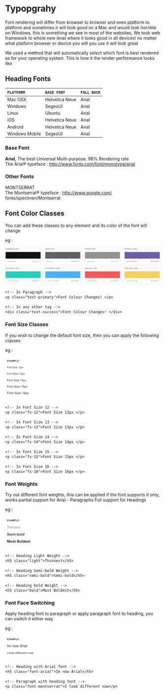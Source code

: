 # Typopgrahy

Font rendering will differ from browser to browser and even platform to platform and sometimes it will look good on a Mac and would look horrible on Windows, this is something we see in most of the websites, We took web framework to whole new level where it looks good in all devices! no matter what platform browser or device you will you use it will look great

We used a method that will automatically select which font is best rendered as for your operating system. This is how it the render performance looks like

## **Heading Fonts**

| `PLATFORM` | `BASE FONT` | `FALL BACK` |
| :--- | :--- | :--- |
| Mac OSX | Helvetica Neue | Arial |
| Windows | SegeoUI | Arial |
| Linux | Ubuntu | Arial |
| iOS | Helvetica Neue | Arial |
| Android | Helvetica Neue | Arial |
| Windows Mobile | SegeoUI | Arial |

### **Base Font**

**Arial**, The best Universal Multi-purpose. 98% Rendering rate   
The Arial® typeface : http://www.fonts.com/font/monotype/arial  


### **Other Fonts**

MONTSERRAT   
The Montserrat® typeface : http://www.google.com/ fonts/specimen/Montserrat

## **Font Color Classes**

You can add these classes to any element and its color of the font will change

eg :

![](../.gitbook/assets/screen-shot-2018-06-04-at-5.39.11-pm.png)

```markup
<!-- In Paragraph -->
<p class="text-primary">Font Colour Changes! </p>

<!-- In any other tag -->
<div class="text-success">Font Colour Changes! </div>
```

### **Font Size Classes**

If you wish to change the default font size, then you can apply the following classes

eg :

![](../.gitbook/assets/screen-shot-2018-06-04-at-5.40.29-pm.png)

```markup
<!-- In Font Size 12 -->
<p class="fs-12">Font Size 12px </p>

<!-- In Font Size 13 -->
<p class="fs-13">Font Size 13px </p>

<!-- In Font Size 14 -->
<p class="fs-14">Font Size 14px </p>

<!-- In Font Size 15 -->
<p class="fs-15">Font Size 15px </p>

<!-- In Font Size 16 -->
<p class="fs-16">Font Size 16px </p>
```

### **Font Weights**

Try out different font weights, this can be applied if the font supports it only, works partial support for Arial - Paragraphs Full support for Headings

eg :

![](../.gitbook/assets/screen-shot-2018-06-04-at-5.40.42-pm.png)

```markup
<!-- Heading Light Weight -->
<h5 class="light">Thinnest</h5>

<!-- Heading Semi-bold Weight -->
<h5 class="semi-bold">Semi-bold</h5>

<!-- Heading bold Weight -->
<h5 class="bold">Most Boldest</h5>
```

### **Font Face Switching**

Apply heading font to paragraph or apply paragraph font to heading, you can switch it either way

eg :

![](../.gitbook/assets/screen-shot-2018-06-04-at-5.40.51-pm.png)

```markup
<!-- Heading with Arial font -->
<h5 class="font-arial">Im now Arial</h5>

<!-- Paragraph with heading font -->
<p class="font-montserrat">I look different now</p>
```

